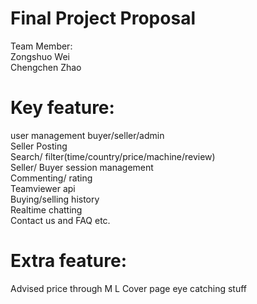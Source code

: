 # Final Project Proposal  
Team Member:  
Zongshuo Wei  
Chengchen Zhao  
  
  
# Key feature:  
user management  buyer/seller/admin  
Seller Posting  
Search/ filter(time/country/price/machine/review)  
Seller/ Buyer session management  
Commenting/ rating  
Teamviewer api  
Buying/selling history  
Realtime chatting  
Contact us and FAQ etc.  


# Extra feature:  

Advised price through M  L
Cover page eye catching stuff  
